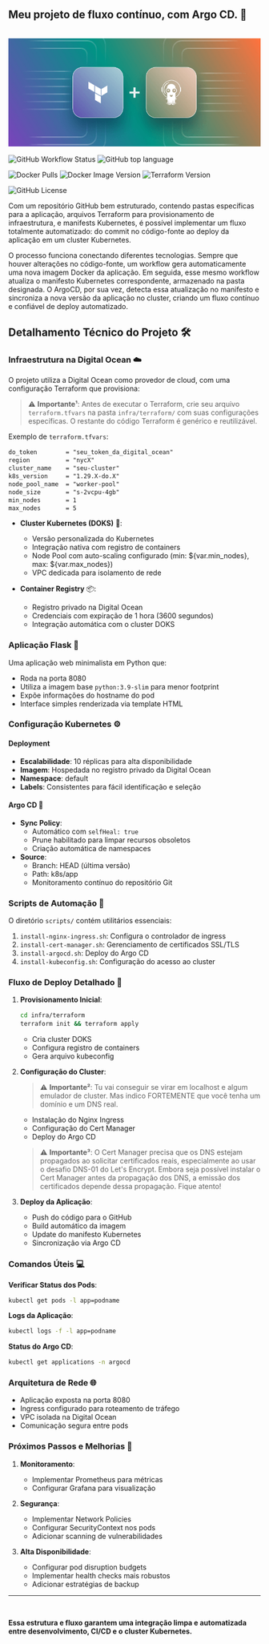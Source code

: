## Meu projeto de fluxo contínuo, com Argo CD. 🚀

<br>
<img src="assets/banner2.png"/>
<br>

![GitHub Workflow Status](https://img.shields.io/github/actions/workflow/status/dellabeneta/project-argocd/build-deploy.yml?label=Build)
![GitHub top language](https://img.shields.io/github/languages/top/dellabeneta/project-argocd)

![Docker Pulls](https://img.shields.io/docker/pulls/dellabeneta/python-peoples-crud-backend)
![Docker Image Version](https://img.shields.io/docker/v/dellabeneta/python-peoples-crud-backend/latest)
![Terraform Version](https://img.shields.io/badge/Terraform-v1.10.1-blue)

![GitHub License](https://img.shields.io/github/license/dellabeneta/python-peoples-crud)

Com um repositório GitHub bem estruturado, contendo pastas específicas para a aplicação, arquivos Terraform para provisionamento de infraestrutura, e manifests Kubernetes, é possível implementar um fluxo totalmente automatizado: do commit no código-fonte ao deploy da aplicação em um cluster Kubernetes.

O processo funciona conectando diferentes tecnologias. Sempre que houver alterações no código-fonte, um workflow gera automaticamente uma nova imagem Docker da aplicação. Em seguida, esse mesmo workflow atualiza o manifesto Kubernetes correspondente, armazenado na pasta designada. O ArgoCD, por sua vez, detecta essa atualização no manifesto e sincroniza a nova versão da aplicação no cluster, criando um fluxo contínuo e confiável de deploy automatizado.

## Detalhamento Técnico do Projeto 🛠️

### Infraestrutura na Digital Ocean ☁️

O projeto utiliza a Digital Ocean como provedor de cloud, com uma configuração Terraform que provisiona:

> ⚠️ **Importante¹**: Antes de executar o Terraform, crie seu arquivo `terraform.tfvars` na pasta `infra/terraform/` com suas configurações específicas. O restante do código Terraform é genérico e reutilizável.

Exemplo de `terraform.tfvars`:
```hcl
do_token        = "seu_token_da_digital_ocean"
region          = "nycX"
cluster_name    = "seu-cluster"
k8s_version     = "1.29.X-do.X"
node_pool_name  = "worker-pool"
node_size       = "s-2vcpu-4gb"
min_nodes       = 1
max_nodes       = 5
```

- **Cluster Kubernetes (DOKS)** 🎯:
  - Versão personalizada do Kubernetes
  - Integração nativa com registro de containers
  - Node Pool com auto-scaling configurado (min: ${var.min_nodes}, max: ${var.max_nodes})
  - VPC dedicada para isolamento de rede

- **Container Registry** 📦:
  - Registro privado na Digital Ocean
  - Credenciais com expiração de 1 hora (3600 segundos)
  - Integração automática com o cluster DOKS

### Aplicação Flask 🐍

Uma aplicação web minimalista em Python que:
- Roda na porta 8080
- Utiliza a imagem base `python:3.9-slim` para menor footprint
- Expõe informações do hostname do pod
- Interface simples renderizada via template HTML

### Configuração Kubernetes ⚙️

#### Deployment
- **Escalabilidade**: 10 réplicas para alta disponibilidade
- **Imagem**: Hospedada no registro privado da Digital Ocean
- **Namespace**: default
- **Labels**: Consistentes para fácil identificação e seleção

#### Argo CD 🔄
- **Sync Policy**: 
  - Automático com `selfHeal: true`
  - Prune habilitado para limpar recursos obsoletos
  - Criação automática de namespaces
- **Source**: 
  - Branch: HEAD (última versão)
  - Path: k8s/app
  - Monitoramento contínuo do repositório Git

### Scripts de Automação 📜

O diretório `scripts/` contém utilitários essenciais:
1. `install-nginx-ingress.sh`: Configura o controlador de ingress
2. `install-cert-manager.sh`: Gerenciamento de certificados SSL/TLS
3. `install-argocd.sh`: Deploy do Argo CD
4. `install-kubeconfig.sh`: Configuração do acesso ao cluster

### Fluxo de Deploy Detalhado 🔄

1. **Provisionamento Inicial**:
   ```bash
   cd infra/terraform
   terraform init && terraform apply
   ```
   - Cria cluster DOKS
   - Configura registro de containers
   - Gera arquivo kubeconfig

2. **Configuração do Cluster**:

   >⚠️ **Importante²**: Tu vai conseguir se virar em localhost e algum emulador de cluster. Mas indico FORTEMENTE que você tenha um domínio e um DNS real.

   - Instalação do Nginx Ingress
   - Configuração do Cert Manager
   - Deploy do Argo CD

   > ⚠️ **Importante³**: O Cert Manager precisa que os DNS estejam propagados ao solicitar certificados reais, especialmente ao usar o desafio DNS-01 do Let's Encrypt. Embora seja possível instalar o Cert Manager antes da propagação dos DNS, a emissão dos certificados depende dessa propagação. Fique atento!

3. **Deploy da Aplicação**:
   - Push do código para o GitHub
   - Build automático da imagem
   - Update do manifesto Kubernetes
   - Sincronização via Argo CD

### Comandos Úteis 💻

**Verificar Status dos Pods**:
```bash
kubectl get pods -l app=podname
```

**Logs da Aplicação**:
```bash
kubectl logs -f -l app=podname
```

**Status do Argo CD**:
```bash
kubectl get applications -n argocd
```

### Arquitetura de Rede 🌐

- Aplicação exposta na porta 8080
- Ingress configurado para roteamento de tráfego
- VPC isolada na Digital Ocean
- Comunicação segura entre pods

### Próximos Passos e Melhorias 🎯

1. **Monitoramento**:
   - Implementar Prometheus para métricas
   - Configurar Grafana para visualização

2. **Segurança**:
   - Implementar Network Policies
   - Configurar SecurityContext nos pods
   - Adicionar scanning de vulnerabilidades

3. **Alta Disponibilidade**:
   - Configurar pod disruption budgets
   - Implementar health checks mais robustos
   - Adicionar estratégias de backup

---

<br>

**Essa estrutura e fluxo garantem uma integração limpa e automatizada entre desenvolvimento, CI/CD e o cluster Kubernetes.** 
